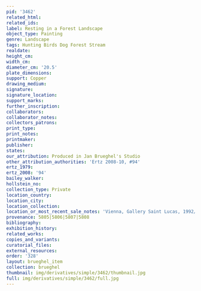 ```yaml
---
pid: '3462'
related_html: 
related_ids: 
label: Resting in a Forest Landscape
object_type: Painting
genre: Landscape
tags: Hunting Birds Dog Forest Stream
realdate: 
height_cm: 
width_cm: 
diameter_cm: '20.5'
plate_dimensions: 
support: Copper
drawing_medium: 
signature: 
signature_location: 
support_marks: 
further_inscription: 
collaborators: 
collaborator_notes: 
collectors_patrons: 
print_type: 
print_notes: 
printmaker: 
publisher: 
states: 
our_attribution: Produced in Jan Brueghel's Studio
other_attribution_authorities: 'Ertz 2008-10, #94'
ertz_1979: 
ertz_2008: '94'
bailey_walker: 
hollstein_no: 
collection_type: Private
location_country: 
location_city: 
location_collection: 
location_or_most_recent_sale_notes: 'Vienna, Gallery Saint Lucas, 1992/93, cat. #1'
provenance: 5805|5806|5807|5808
bibliography: 
exhibition_history: 
related_works: 
copies_and_variants: 
curatorial_files: 
external_resources: 
order: '328'
layout: brueghel_item
collection: brueghel
thumbnail: img/derivatives/simple/3462/thumbnail.jpg
full: img/derivatives/simple/3462/full.jpg
---
```

